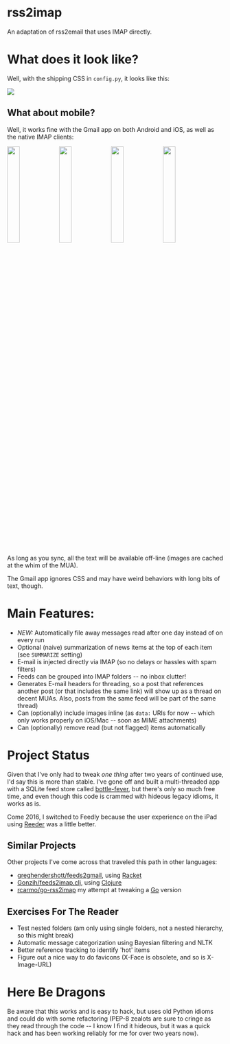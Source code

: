 rss2imap
========

An adaptation of rss2email that uses IMAP directly.

# What does it look like?

Well, with the shipping CSS in `config.py`, it looks like this:

<img src="https://raw.github.com/rcarmo/rss2email/screenshots/mail.app.1.jpg" style="max-width: 100%; height: auto;">

## What about mobile?

Well, it works fine with the Gmail app on both Android and iOS, as well as the native IMAP clients:

<img src="https://raw.github.com/rcarmo/rss2email/screenshots/gmail.ios.1.jpg" width="24%"><img src="https://raw.github.com/rcarmo/rss2email/screenshots/mail.ios.1.jpg" width="24%"><img src="https://raw.github.com/rcarmo/rss2email/screenshots/gmail.android.1.jpg" width="24%"><img src="https://raw.github.com/rcarmo/rss2email/screenshots/mail.android.1.jpg" width="24%">

As long as you sync, all the text will be available off-line (images are cached at the whim of the MUA).

The Gmail app ignores CSS and may have weird behaviors with long bits of text, though.

# Main Features:

* *NEW:* Automatically file away messages read after one day instead of on every run
* Optional (naive) summarization of news items at the top of each item (see `SUMMARIZE` setting)
* E-mail is injected directly via IMAP (so no delays or hassles with spam filters)
* Feeds can be grouped into IMAP folders -- no inbox clutter!
* Generates E-mail headers for threading, so a post that references another post (or that includes the same link) will show up as a thread on decent MUAs. Also, posts from the same feed will be part of the same thread)
* Can (optionally) include images inline (as `data:` URIs for now -- which only works properly on iOS/Mac -- soon as MIME attachments)
* Can (optionally) remove read (but not flagged) items automatically

# Project Status

Given that I've only had to tweak _one thing_ after two years of continued use, I'd say this is more than stable. I've gone off and built a multi-threaded app with a SQLite feed store called [bottle-fever](https://github.com/rcarmo/bottle-fever), but there's only so much free time, and even though this code is crammed with hideous legacy idioms, it works as is.

Come 2016, I switched to Feedly because the user experience on the iPad using [Reeder](http://reederapp.com) was a little better.

## Similar Projects

Other projects I've come across that traveled this path in other languages:

* [greghendershott/feeds2gmail](https://github.com/greghendershott/feeds2gmail), using [Racket](https://www.racket-lang.org)
* [Gonzih/feeds2imap.clj](https://github.com/Gonzih/feeds2imap.clj), using [Clojure](https://clojure.org)
* [rcarmo/go-rss2imap](https://github.com/rcarmo/go-rss2imap) my attempt at tweaking a [Go](http://golang.org) version

## Exercises For The Reader

* Test nested folders (am only using single folders, not a nested hierarchy, so this might break)
* Automatic message categorization using Bayesian filtering and NLTK
* Better reference tracking to identify 'hot' items
* Figure out a nice way to do favicons (X-Face is obsolete, and so is X-Image-URL)

# Here Be Dragons

Be aware that this works and is easy to hack, but uses old Python idioms and could do with some refactoring (PEP-8 zealots are sure to cringe as they read through the code -- I know I find it hideous, but it was a quick hack and has been working reliably for me for over two years now).
